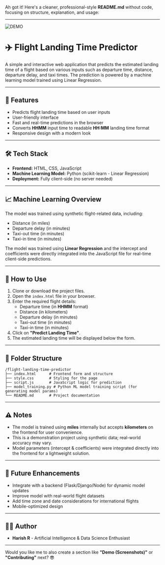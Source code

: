 Ah got it! Here's a cleaner, professional-style **README.md** without code, focusing on structure, explanation, and usage:

---
![DEMO](https://github.com/user-attachments/assets/dc4bbdc0-f6fd-43fd-b0b2-0b0f1436c337)


# ✈️ Flight Landing Time Predictor

A simple and interactive web application that predicts the estimated landing time of a flight based on various inputs such as departure time, distance, departure delay, and taxi times. The prediction is powered by a machine learning model trained using Linear Regression.

---

## 🚩 Features

- Predicts flight landing time based on user inputs
- User-friendly interface
- Fast and real-time predictions in the browser
- Converts **HHMM** input time to readable **HH:MM** landing time format
- Responsive design with a modern look

---

## 🛠️ Tech Stack

- **Frontend:** HTML, CSS, JavaScript
- **Machine Learning Model:** Python (scikit-learn - Linear Regression)
- **Deployment:** Fully client-side (no server needed)

---

## 📈 Machine Learning Overview

The model was trained using synthetic flight-related data, including:
- Distance (in miles)
- Departure delay (in minutes)
- Taxi-out time (in minutes)
- Taxi-in time (in minutes)

The model was trained using **Linear Regression** and the intercept and coefficients were directly integrated into the JavaScript file for real-time client-side predictions.

---

## 🎯 How to Use

1. Clone or download the project files.
2. Open the `index.html` file in your browser.
3. Enter the required flight details:
   - Departure time (in **HHMM** format)
   - Distance (in kilometers)
   - Departure delay (in minutes)
   - Taxi-out time (in minutes)
   - Taxi-in time (in minutes)
4. Click on **"Predict Landing Time"**.
5. The estimated landing time will be displayed below the form.

---

## 📂 Folder Structure

```
/flight-landing-time-predictor
├── index.html      # Frontend form and structure
├── style.css       # Styling for the page
├── script.js       # JavaScript logic for prediction
├── model_training.py # Python ML model training script (for generating model params)
└── README.md       # Project documentation
```

---

## ⚠️ Notes

- The model is trained using **miles** internally but accepts **kilometers** on the frontend for user convenience.
- This is a demonstration project using synthetic data; real-world accuracy may vary.
- Model parameters (intercept & coefficients) were integrated directly into the frontend for a lightweight solution.

---

## 🚀 Future Enhancements

- Integrate with a backend (Flask/Django/Node) for dynamic model updates
- Improve model with real-world flight datasets
- Add time zone and date considerations for international flights
- Mobile-optimized design

---

## 👨‍💻 Author

- **Harish R** - Artificial Intelligence & Data Science Enthusiast

---

Would you like me to also create a section like **"Demo (Screenshots)"** or **"Contributing"** next? 😎
